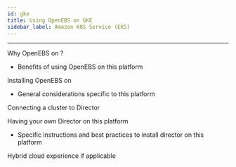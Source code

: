 ```yaml
---
id: gke
title: Using OpenEBS on GKE
sidebar_label: Amazon K8S Service (EKS)
---
```


------

Why OpenEBS on <this platform> ?

- Benefits of using OpenEBS on this platform

Installing OpenEBS on <this platform>

- General considerations specific to this platform

Connecting a cluster to Director



Having your own Director on this platform

-  Specific instructions and best practices to install director on this platform



Hybrid cloud experience if applicable